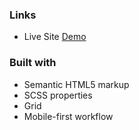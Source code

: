 
### Links

- Live Site [Demo]()

### Built with

- Semantic HTML5 markup
- SCSS properties
- Grid
- Mobile-first workflow 
  